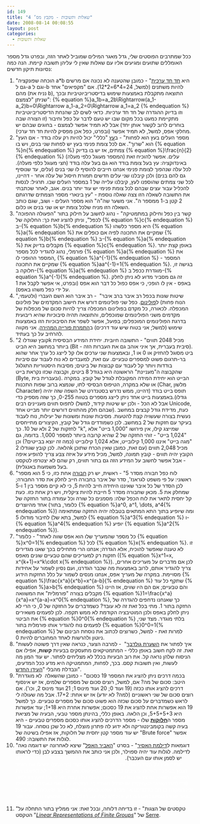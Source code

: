 ```yaml
---
id: 149
title: "שאלות ותשובות - מקבץ מס’ 4"
date: 2008-08-14 00:08:55
layout: post
categories: 
  - שאלות ותשובות
---
```

ככל שמתרבים הפוסטים שלי, גדל מאגר המילים שמוביל לאתר הזה, ובפרט גדל מספר האומללים שתועים ומגיעים אליו עם שאלות שאין לי עליהן תשובה קיימת. הנה כמה נסיונות תיקון חדשים:
<ol>
	<li>"הוכחה שפונקציה a*b היא <a href="http://he.wikipedia.org/wiki/%D7%94%D7%AA%D7%90%D7%9E%D7%94_%D7%97%D7%93-%D7%97%D7%93_%D7%A2%D7%A8%D7%9B%D7%99%D7%AA">חד חד ערכית</a>" - כמובן שהטענה לא נכונה אם מרשים גם ל-a וגם ל-b להיות משתנים (למשל, 24=4*6=2*12). אם "מקפיאים" אחד מהם (נניח את b), התוצאה מתקבלת באמצעות שימוש בדיסטריביוטיביות ובכך שניתן "לצמצם": {% equation %}a_1b=a_2b\Rightarrow(a_1-a_2)b=0\Rightarrow a_1-a_2=0\Rightarrow a_1=a_2 {% endequation %} וזו בדיוק ההגדרה של חד חד ערכיות. כדאי לשים לב שהנחת הדיסטריביוטיביות מתקיימת כמעט בכל מקום שבו יש טעם לדבר על כפל וחיבור (זו הצורה שבה בוחרים לרוב לקשור אותן יחד) אבל לא תמיד אפשר לצמצם - בחוגים שבהם יש מחלקי אפס, למשל, לא תמיד אפשר (ובפרט, כפל אכן מפסיק להיות חד חד ערכי).</li>
	<li>"מספר העלים בעץ הוא לפחות" - ב<a href="http://he.wikipedia.org/wiki/%D7%A2%D7%A5_(%D7%AA%D7%95%D7%A8%D7%AA_%D7%94%D7%92%D7%A8%D7%A4%D7%99%D7%9D)">עץ</a> "כללי" יכול להיות רק עלה בודד - אם העץ הוא "שרוך". אם לכל צומת פנימי בעץ יש לפחות שני בנים, ויש בו {% equation %}n{% endequation %} צמתים, אז יש בו בדיוק {% equation %}\frac{n}{2}{% endequation %} (המספר מעוגל כלפי מעלה) עלים. אפשר להוכיח זאת באינדוקציה: עץ בעל צומת בודד הוא גם בעל עלה בודד (חצי מעוגל כלפי מעלה). לכל עלה שנהפוך לצומת פנימי אנחנו חייבים להוסיף לו שני בנים (עלים, עד שנוסיף גם להם בנים) ולכן קיבלנו שני עלים חדשים תמורת חיסול של עלה אחר - דהיינו, לכל שני צמתים שהוספנו לעץ, קיבלנו עלייה של 1 במספר העלים שבו. תרגיל: לנסות להכליל עבור עצים שבהם לכל צומת פנימי יש עוד יותר בנים. אגב, לאחר שכתבתי את התשובה לשאלה הזו צצה שאלה נוספת - "עץ בינארי מספר הצמתים שדרגתם 2 קטן ב-1 ממספר ה". אני משער שה"ה" הוא מספר העלים - ושוב, שגם כותב השאלה הזו מניח שלכל צומת יש או שני בנים או כלום.</li>
	<li>"קשר בין כפל וחילוק במתמטיקה" - נהוג לחשוב על חילוק בתור "הפעולה ההפוכה לכפל", וניתן להציג זאת כך: החלוקה של {% equation %}c{% endequation %} ב-{% equation %}b{% endequation %} היא מספר כלשהו {% equation %}a{% endequation %} שמקיים את התכונה לפיה אם כופלים את {% equation %}b{% endequation %} ב-{% equation %}a{% endequation %} מקבלים בדיוק את {% equation %}c{% endequation %}. באופן קצת יותר פורמלי, נהוג להגדיר לכל מספר {% equation %}a{% endequation %} את המספר ההופכי לו, {% equation %}a^{-1}{% endequation %} - המספר שמקיים את התכונה {% equation %}aa^{-1}=1{% endequation %}. בגישה זו, חלוקה ב-{% equation %}a{% endequation %} מוגדרת ככפל ב-{% equation %}a^{-1}{% endequation %}. זה גם מסביר מדוע לא ניתן לחלק באפס - אין לו הופכי, כי אפס כפול כל דבר הוא אפס (ובפרט, אי אפשר לקבל את 1 על ידי כפל משהו באפס).</li>
	<li>"שיטות שונות בכפל רב איבר ברב איבר"  - רב איבר הוא השם העברי (ולטעמי, הנוח פחות) ל<a href="http://he.wikipedia.org/wiki/%D7%A4%D7%95%D7%9C%D7%99%D7%A0%D7%95%D7%9D">פולינום</a>. כפל שני פולינומים דורש את חישוב המקדמים של פולינום המכפלה. לכאורה, כל מקדם בפולינום המכפלה צריך להיות סכום של מכפלות של מקדמים משני הפולינומים שמוכפלים, והתוצאה תהיה סיבוכיות שהיא ריבועית בדרגת הפולינומים המוכפלים; בפועל, אפשר לשפר את הסיבוכיות הזו באמצעות שימוש (למשל; אני בטוח שיש עוד דרכים) ב<a href="http://en.wikipedia.org/wiki/Fast_Fourier_transform">התמרת פורייה המהירה</a>. אני מקווה להרחיב על כך בעתיד.</li>
	<li>"קובץ שגודלו 2k מכיל 2048 תווים" - התשובה חיובית. יחידת המידע הבסיסית ביותר במחשב היא הביט (Bit - סיבית בעברית, אך איני אוהב גם את העברות הזה). ביט מסוגל להחזיק או 0 או 1, ובאמצעות שני ערכים אלו קל לייצג כל ערך אחר שהוא בר-תרגום פשוט למספרים טבעיים. עם זאת, למעבדים לא נוח לעבוד עם סיביות בודדות ויותר קל לעבוד עם קבוצות של ביטים; מסיבות היסטוריות התגלגל שהקבוצה ה"מעניינת" הראשונה היא בגודל 8 ביטים, וקבוצה שכזו נקראת בייט (Byte, ובעברית בית). הבייט הוא יחידת המידה המקובלת לגודל של קובץ. במקרה או שלא במקרה, הטיפוס הבסיסי לתו, שנמצא ברוב שפות התכנות (Char, מלשון Character) תופס בייט בודד (דהיינו, ממש נדרש בסטנדרט של השפה שזה יהיה גודלו).באמצעות בייט אחד ניתן לייצג מספרים בטווח 0-255, כך שזה מספיק כדי לתפוס תווים מעניינים רבים (אבל לא הכל - ולכן יש שיטות קידוד, למשל Unicode, שבהם חלק מהתווים דורשים יותר מבייט אחד). כעת, מדידת גודל קבצים במחשב נעשית בצורה שעשויה קצת להטעות. מסיבות שונות ומשונות של יעילות, נוח לעבוד בעיקר עם חזקות של 2 במחשב. לכן כשמודדים גודל של קובץ, הקיצורים מתייחסים לחזקות של 2 ולא של 10. כך "k", שמייצג קילו, אין פירושו "1,000 בייט" אלא "1,024 בייט" - זוהי החזקה של 2 שהיא קרובה ביותר למספר 1,000. בדומה, גם "מגה בייט" איננו 1,000 קילובייט, אלא 1,024 קילובייט (כמה זה יוצא בבייטים?) וכן הלאה. לכן קובץ שגודלו 2k מכיל 2,048 תווים (עם זאת, כמובן שאין הכרח שתוכן הקובץ יהיה תווים - קובץ תמונה, למשל, מכיל מידע על איזה צבע צריך להופיע איפה - אבל אפשר לחשוב על המידע הזה גם בתור תווים, רק שהם לא יצטרפו לטקסט בעל משמעות באנגלית).</li>
	<li>"לוח כפל חבורה מסדר 5" - ראשית, יש רק <a href="http://he.wikipedia.org/wiki/%D7%97%D7%91%D7%95%D7%A8%D7%94_(%D7%9E%D7%91%D7%A0%D7%94_%D7%90%D7%9C%D7%92%D7%91%D7%A8%D7%99)">חבורה</a> אחת כזו, כי 5 הוא מספר ראשוני: על פי משפט לגראנז', סדר של איבר בחבורה חייב לחלק את סדר החבורה; לכן הסדר של כל איבר שאיננו היחידה חייב להיות 5, כי לא קיים מספר בין 1 ו-5 שמחלק את 5. מכאן שחבורה מסדר 5 חייבת להיות ציקלית, ויש רק אחת כזו. כעת קל יחסית לתאר את לוח הכפל שלה: מסמנים כל שורה וכל עמודה בתור החזקה של אחד מהיוצרים (כלומר, בתור {% equation %}a^0, a^1, \dots, a^4{% endequation %}) ומה שיופיע בתוך התא המתאים בטבלה יהיה החזקה שמתאימה לחיבור מודולו 5 (למשל, בתא של {% equation %}a^3{% endequation %} ו-{% equation %}a^4{% endequation %} יופיע {% equation %}a^2{% endequation %}).</li>
	<li>"כל מספר שהמעריך שלו הוא אפס שווה לאחד" - כלומר {% equation %}x^0=1{% endequation %} לכל {% equation %}x{% endequation %}. זו לא טענה שאפשר להוכיח, אלא הגדרה; אנחנו הרי מתחילים בכך שאנו מגדירים חזקות רק למעריכים שהם טבעיים שונים מאפס ({% equation %}x^1=x, x^{k+1}=x^k\cdot x{% endequation %}). לכן אם מדברים על מעריכים אחרים, צריך להגדיר אותם, לרוב באמצעות מה שכבר הגדרנו, ועם נסיון לשמור על אחידות מסויימת. במקרה של מעריך אפס, אנחנו מנסים לשמור על כלל החזקות הידוע {% equation %}\frac{x^a}{x^b}=x^{a-b}{% endequation %} שתקף כל עוד {% equation %}a&gt;b{% endequation %} והם טבעיים; אם הם היו שווים, אז היינו מקבלים בצורה "פורמלית" את המשוואה {% equation %}1=\frac{x^a}{x^a}=x^{a-a}=x^0{% endequation %}, כך שאנחנו נדחפים להגדרה של החזקה בתור 1. מתי בכל זאת זה לא עובד? כשמדברים על החזקה של 0, כי הרי לא ניתן לחלק באפס ולכן המוטיבציה הקודמת לא ממש תקפה. לכן לפעמים משאירים את הביטוי {% equation %}0^0{% endequation %} בלתי מוגדר. מצד שני, לפעמים נוח להגדיר אותו פורמלית בתור {% equation %}0^0=1{% endequation %} למרות זאת - למשל, כשרוצים לכתוב את נוסחת הבינום של ניוטון ולהרשות לאחד המחוברים להיות 0.</li>
	<li>"איך לפתור את <a href="http://he.wikipedia.org/wiki/%D7%94%D7%A9%D7%A2%D7%A8%D7%AA_%D7%92%D7%95%D7%9C%D7%93%D7%91%D7%9A">השערת גולדבך</a>"  - למרבה הצער, כנראה שאין דרך פשוטה לעשות זאת. זה לקח חשוב באופן כללי - המתמטיקאים מתעסקים בבעיות <strong>קשות</strong>, אפילו אם הניסוח שלהן נראה קל. את רוב הבעיות בכלל לא מצליחים לפתור. יש עוד המון מה לעשות, ואין תשובות קסם. בכך, לפחות, המתמטיקה היא מדע ככל המדעים, ונבדלת מהבלי "<a href="http://he.wikipedia.org/wiki/%D7%94%D7%A2%D7%99%D7%93%D7%9F_%D7%94%D7%97%D7%93%D7%A9">העידן החדש</a>".</li>
	<li>"בכמה דרכים ניתן להציג את המספר 19 כסכום" - כמובן שהשאלה  לא מוגדרת היטב: סכום של מה? אם, למשל, רוצים סכום של מספרים שלמים, אז יש אינסוף דרכים להציג אותו ככזה (19 ועוד 0; 20 ועוד מינוס 1; 21 ועוד מינוס 2, וכו'). אם רוצים סכום של שני ראשוניים (למה? לא יודע) אז יש אחת: 17+2. אבל מה שעולה לי לראש כשמדברים על סכום שכזה הוא פשוט סכום של מספרים טבעיים. כך למשל 19 הוא אפשרות אחת להציג את 19 כסכום; אפשרות אחרת היא 1+18; עוד אפשרות היא 5+5+5+3, וכן הלאה. באופן כללי, בהינתן מספר טבעי, הבעיה של מציאת מספר ה<a href="http://en.wikipedia.org/wiki/Partition_(number_theory)"><strong>חלוקות</strong></a> שלו - מספר הדרכים להציג אותו כסכום מספרים טבעיים - היא בעיה קשה בקומבינטוריקה ולא ידוע לה פתרון מוצלח, לא כל שכן נוסחה. עבור 19 יש עוד מספר קטן יחסית של חלוקות, אז אפילו בשיטה של "Brute force" אפשר לגלות את התשובה: 490.</li>
	<li>"דוגמאות ל<a href="http://www.gadial.net/2007/04/27/blonde_prisoners_dilemma/">דילמת האסיר</a>" - בסרט "<a href="http://he.wikipedia.org/wiki/%D7%94%D7%90%D7%91%D7%99%D7%A8_%D7%94%D7%90%D7%A4%D7%9C">האביר האפל</a>" שיצא לאחרונה יש דוגמה נאה לדילמה. לגלות עוד יהיה ספוילר, ולכן אני כותב את ההמשך בצבע לבן (כדי לראותו יש לסמן אותו עם העכבר). <span style="color: #ffffff;">בסרט ישנה סיטואציה בה נוסעי שתי ספינות מגלים חומרי נפץ על ספינותיהם, וניתנים להם נפצים, אשר (כך נטען) יפעילו את חומר הנפץ בספינה השניה. מציבים בפניהם אולטימטום: אם עד כך-וכך לא תפוצצו את הספינה השניה, נפוצץ את שניכם. האיום הנוסף הזה קצת מוציא את עוקץ הדילמה (בדילמת האסיר האמיתית יש הבדל מהותי בין המקרה שבו שני האסירים שותקים ובין המקרה בו הם מדברים) אך מכיוון שאנו, כצופים, מצפים לכך שיצליחו להציל את נוסעי שתי הספינות אם הם רק יתאפקו קצת עם הנפצים, הרי שמנקודת מבטנו זוהי דילמת אסיר קלאסית. </span></li>
	<li>"טקסטים של הצגות" - זו בדיחה דלוחה, ובכל זאת: אני ממליץ בתור התחלה על הטקסט "<a href="http://www.amazon.com/Linear-Representations-Finite-Graduate-Mathematics/dp/0387901906"><cite class="book"><em>Linear Representations of Finite Groups</em></cite></a>" של <a href="http://en.wikipedia.org/wiki/Jean-Pierre_Serre">Serre</a>.</li>
</ol>

